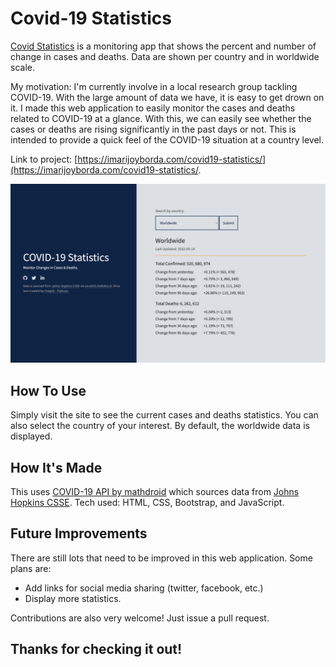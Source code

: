 # Covid-19 Statistics

[Covid Statistics](https://imarijoyborda.com/covid19-statistics/) is a monitoring app that shows the percent and number of change in cases and deaths. Data are shown per country and in worldwide scale.  

My motivation: I'm currently involve in a local research group tackling COVID-19. With the large amount of data we have, it is easy to get drown on it. I made this web application to easily monitor the cases and deaths related to COVID-19 at a glance. With this, we can easily see whether the cases or deaths are rising significantly in the past days or not. This is intended to provide a quick feel of the COVID-19 situation at a country level.  

Link to project: [https://imarijoyborda.com/covid19-statistics/](https://imarijoyborda.com/covid19-statistics/. 

![Screenshot of Site - 1](screenshot.png)

## How To Use
Simply visit the site to see the current cases and deaths statistics. You can also select the country of your interest. By default, the worldwide data is displayed. 

## How It's Made
This uses [COVID-19 API by mathdroid](https://github.com/mathdroid/covid-19-api) which sources data from [Johns Hopkins CSSE](https://github.com/CSSEGISandData/COVID-19). Tech used: HTML, CSS, Bootstrap, and JavaScript.

## Future Improvements
There are still lots that need to be improved in this web application. Some plans are:
* Add links for social media sharing (twitter, facebook, etc.)
* Display more statistics.

Contributions are also very welcome! Just issue a pull request.

## Thanks for checking it out!
